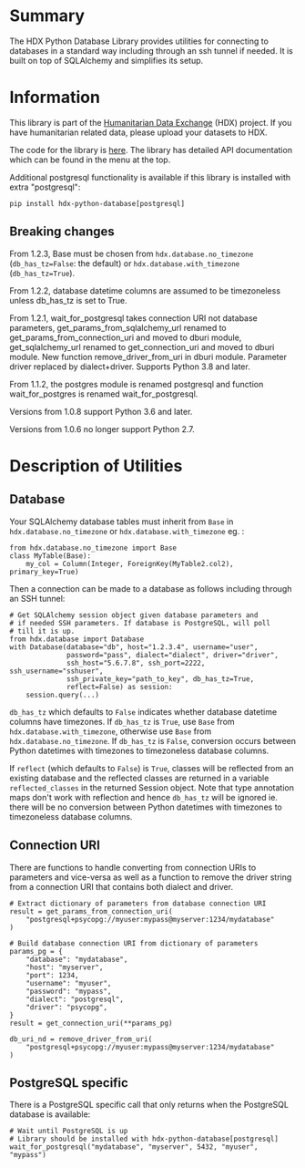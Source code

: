 # Summary

The HDX Python Database Library provides utilities for connecting to databases in a standard way including
through an ssh tunnel if needed. It is built on top of SQLAlchemy and simplifies its setup.

# Information

This library is part of the [Humanitarian Data Exchange](https://data.humdata.org/) (HDX) project. If you have 
humanitarian related data, please upload your datasets to HDX.

The code for the library is [here](https://github.com/OCHA-DAP/hdx-python-database).
The library has detailed API documentation which can be found in the menu at the top. 

Additional postgresql functionality is available if this library is installed with extra "postgresql":

    pip install hdx-python-database[postgresql]

## Breaking changes

From 1.2.3, Base must be chosen from `hdx.database.no_timezone` 
(`db_has_tz=False`: the default) or `hdx.database.with_timezone` 
(`db_has_tz=True`).

From 1.2.2, database datetime columns are assumed to be timezoneless unless
db_has_tz is set to True.

From 1.2.1, wait_for_postgresql takes connection URI not database parameters, 
get_params_from_sqlalchemy_url renamed to get_params_from_connection_uri
and moved to dburi module, get_sqlalchemy_url renamed to get_connection_uri and 
moved to dburi module. New function remove_driver_from_uri in dburi module.
Parameter driver replaced by dialect+driver. Supports Python 3.8 and later.

From 1.1.2, the postgres module is renamed postgresql and function wait_for_postgres
is renamed wait_for_postgresql.

Versions from 1.0.8 support Python 3.6 and later.

Versions from 1.0.6 no longer support Python 2.7. 

# Description of Utilities

## Database

Your SQLAlchemy database tables must inherit from `Base` in
`hdx.database.no_timezone` or `hdx.database.with_timezone` eg. :

    from hdx.database.no_timezone import Base
    class MyTable(Base):
        my_col = Column(Integer, ForeignKey(MyTable2.col2), primary_key=True)

Then a connection can be made to a database as follows including through an SSH
tunnel:

    # Get SQLAlchemy session object given database parameters and
    # if needed SSH parameters. If database is PostgreSQL, will poll
    # till it is up.
    from hdx.database import Database
    with Database(database="db", host="1.2.3.4", username="user", 
                  password="pass", dialect="dialect", driver="driver", 
                  ssh_host="5.6.7.8", ssh_port=2222, ssh_username="sshuser", 
                  ssh_private_key="path_to_key", db_has_tz=True, 
                  reflect=False) as session:
        session.query(...)

`db_has_tz` which defaults to `False` indicates whether database datetime 
columns have timezones. If `db_has_tz` is `True`, use `Base` from 
`hdx.database.with_timezone`, otherwise use `Base` from 
`hdx.database.no_timezone`. If `db_has_tz` is `False`, conversion occurs 
between Python datetimes with timezones to timezoneless database columns.

If `reflect` (which defaults to `False`) is `True`, classes will be reflected 
from an existing database and the reflected classes are returned in a variable 
`reflected_classes` in the returned Session object. Note that type annotation 
maps don't work with reflection and hence `db_has_tz` will be ignored ie.
there will be no conversion between Python datetimes with timezones to 
timezoneless database columns.

## Connection URI

There are functions to handle converting from connection URIs to parameters and
vice-versa as well as a function to remove the driver string from a connection 
URI that contains both dialect and driver.

    # Extract dictionary of parameters from database connection URI
    result = get_params_from_connection_uri(
        "postgresql+psycopg://myuser:mypass@myserver:1234/mydatabase"
    )

    # Build database connection URI from dictionary of parameters
    params_pg = {
        "database": "mydatabase",
        "host": "myserver",
        "port": 1234,
        "username": "myuser",
        "password": "mypass",
        "dialect": "postgresql",
        "driver": "psycopg",
    }
    result = get_connection_uri(**params_pg)

    db_uri_nd = remove_driver_from_uri(
        "postgresql+psycopg://myuser:mypass@myserver:1234/mydatabase"
    )

## PostgreSQL specific

There is a PostgreSQL specific call that only returns when the PostgreSQL database
is available:

    # Wait until PostgreSQL is up
    # Library should be installed with hdx-python-database[postgresql]
    wait_for_postgresql("mydatabase", "myserver", 5432, "myuser", "mypass")

